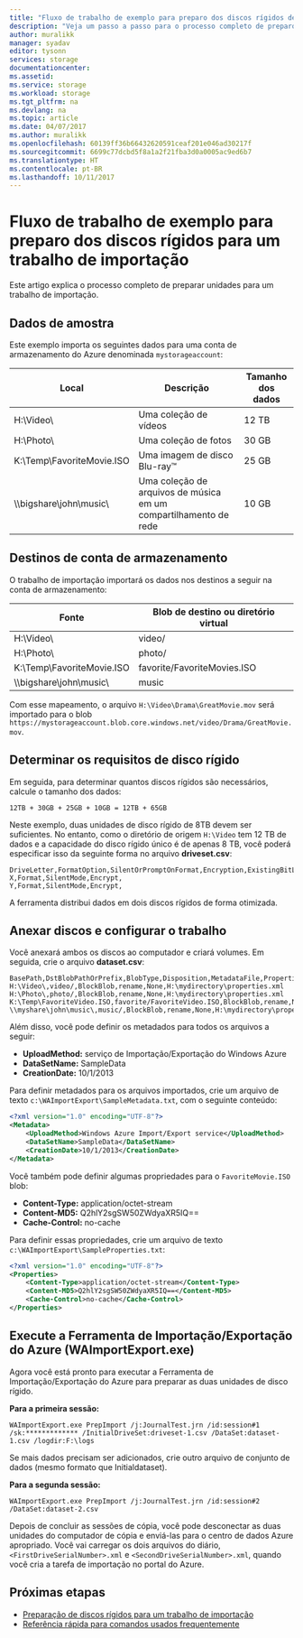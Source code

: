 ```yaml
---
title: "Fluxo de trabalho de exemplo para preparo dos discos rígidos de um trabalho de importação do serviço de Importação/Exportação do Azure | Microsoft Docs"
description: "Veja um passo a passo para o processo completo de preparo de unidades para um trabalho de importação no serviço de Importação/Exportação do Azure."
author: muralikk
manager: syadav
editor: tysonn
services: storage
documentationcenter: 
ms.assetid: 
ms.service: storage
ms.workload: storage
ms.tgt_pltfrm: na
ms.devlang: na
ms.topic: article
ms.date: 04/07/2017
ms.author: muralikk
ms.openlocfilehash: 60139ff36b66432620591ceaf201e046ad30217f
ms.sourcegitcommit: 6699c77dcbd5f8a1a2f21fba3d0a0005ac9ed6b7
ms.translationtype: HT
ms.contentlocale: pt-BR
ms.lasthandoff: 10/11/2017
---
```

# <a name="sample-workflow-to-prepare-hard-drives-for-an-import-job"></a>Fluxo de trabalho de exemplo para preparo dos discos rígidos para um trabalho de importação

Este artigo explica o processo completo de preparar unidades para um trabalho de importação.

## <a name="sample-data"></a>Dados de amostra

Este exemplo importa os seguintes dados para uma conta de armazenamento do Azure denominada `mystorageaccount`:

|Local|Descrição|Tamanho dos dados|
|--------------|-----------------|-----|
|H:\Video\ |Uma coleção de vídeos|12 TB|
|H:\Photo\ |Uma coleção de fotos|30 GB|
|K:\Temp\FavoriteMovie.ISO|Uma imagem de disco Blu-ray™|25 GB|
|\\\bigshare\john\music\ |Uma coleção de arquivos de música em um compartilhamento de rede|10 GB|

## <a name="storage-account-destinations"></a>Destinos de conta de armazenamento

O trabalho de importação importará os dados nos destinos a seguir na conta de armazenamento:

|Fonte|Blob de destino ou diretório virtual|
|------------|-------------------------------------------|
|H:\Video\ |video/|
|H:\Photo\ |photo/|
|K:\Temp\FavoriteMovie.ISO|favorite/FavoriteMovies.ISO|
|\\\bigshare\john\music\ |music|

Com esse mapeamento, o arquivo `H:\Video\Drama\GreatMovie.mov` será importado para o blob `https://mystorageaccount.blob.core.windows.net/video/Drama/GreatMovie.mov`.

## <a name="determine-hard-drive-requirements"></a>Determinar os requisitos de disco rígido

Em seguida, para determinar quantos discos rígidos são necessários, calcule o tamanho dos dados:

`12TB + 30GB + 25GB + 10GB = 12TB + 65GB`

Neste exemplo, duas unidades de disco rígido de 8TB devem ser suficientes. No entanto, como o diretório de origem `H:\Video` tem 12 TB de dados e a capacidade do disco rígido único é de apenas 8 TB, você poderá especificar isso da seguinte forma no arquivo **driveset.csv**:

```
DriveLetter,FormatOption,SilentOrPromptOnFormat,Encryption,ExistingBitLockerKey
X,Format,SilentMode,Encrypt,
Y,Format,SilentMode,Encrypt,
```
A ferramenta distribui dados em dois discos rígidos de forma otimizada.

## <a name="attach-drives-and-configure-the-job"></a>Anexar discos e configurar o trabalho
Você anexará ambos os discos ao computador e criará volumes. Em seguida, crie o arquivo **dataset.csv**:
```
BasePath,DstBlobPathOrPrefix,BlobType,Disposition,MetadataFile,PropertiesFile
H:\Video\,video/,BlockBlob,rename,None,H:\mydirectory\properties.xml
H:\Photo\,photo/,BlockBlob,rename,None,H:\mydirectory\properties.xml
K:\Temp\FavoriteVideo.ISO,favorite/FavoriteVideo.ISO,BlockBlob,rename,None,H:\mydirectory\properties.xml
\\myshare\john\music\,music/,BlockBlob,rename,None,H:\mydirectory\properties.xml
```

Além disso, você pode definir os metadados para todos os arquivos a seguir:

* **UploadMethod:** serviço de Importação/Exportação do Windows Azure
* **DataSetName:** SampleData
* **CreationDate:** 10/1/2013

Para definir metadados para os arquivos importados, crie um arquivo de texto `c:\WAImportExport\SampleMetadata.txt`, com o seguinte conteúdo:

```xml
<?xml version="1.0" encoding="UTF-8"?>
<Metadata>
    <UploadMethod>Windows Azure Import/Export service</UploadMethod>
    <DataSetName>SampleData</DataSetName>
    <CreationDate>10/1/2013</CreationDate>
</Metadata>
```

Você também pode definir algumas propriedades para o `FavoriteMovie.ISO` blob:

* **Content-Type:** application/octet-stream
* **Content-MD5:** Q2hlY2sgSW50ZWdyaXR5IQ==
* **Cache-Control:** no-cache

Para definir essas propriedades, crie um arquivo de texto `c:\WAImportExport\SampleProperties.txt`:

```xml
<?xml version="1.0" encoding="UTF-8"?>
<Properties>
    <Content-Type>application/octet-stream</Content-Type>
    <Content-MD5>Q2hlY2sgSW50ZWdyaXR5IQ==</Content-MD5>
    <Cache-Control>no-cache</Cache-Control>
</Properties>
```

## <a name="run-the-azure-importexport-tool-waimportexportexe"></a>Execute a Ferramenta de Importação/Exportação do Azure (WAImportExport.exe)

Agora você está pronto para executar a Ferramenta de Importação/Exportação do Azure para preparar as duas unidades de disco rígido.

**Para a primeira sessão:**

```
WAImportExport.exe PrepImport /j:JournalTest.jrn /id:session#1  /sk:************* /InitialDriveSet:driveset-1.csv /DataSet:dataset-1.csv /logdir:F:\logs
```

Se mais dados precisam ser adicionados, crie outro arquivo de conjunto de dados (mesmo formato que Initialdataset).

**Para a segunda sessão:**

```
WAImportExport.exe PrepImport /j:JournalTest.jrn /id:session#2  /DataSet:dataset-2.csv
```

Depois de concluir as sessões de cópia, você pode desconectar as duas unidades do computador de cópia e enviá-las para o centro de dados Azure apropriado. Você vai carregar os dois arquivos do diário, `<FirstDriveSerialNumber>.xml` e `<SecondDriveSerialNumber>.xml`, quando você cria a tarefa de importação no portal do Azure.

## <a name="next-steps"></a>Próximas etapas

* [Preparação de discos rígidos para um trabalho de importação](../storage-import-export-tool-preparing-hard-drives-import.md)
* [Referência rápida para comandos usados frequentemente](../storage-import-export-tool-quick-reference.md)

